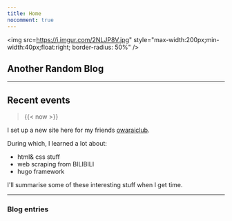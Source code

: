 ```yaml
---
title: Home
nocomment: true
---
```


<img src=https://i.imgur.com/2NLJP8V.jpg" style="max-width:200px;min-width:40px;float:right; border-radius: 50%" />

## Another Random Blog


--- 

## Recent events  
>{{< now >}}



I set up a new site here for my friends [owaraiclub](http://owaraiclub.com). 

During which, I learned a lot about:  

- html& css stuff  
- web scraping from BILIBILI  
- hugo framework  

I'll summarise some of these interesting stuff when I get time.

---  

### Blog entries
